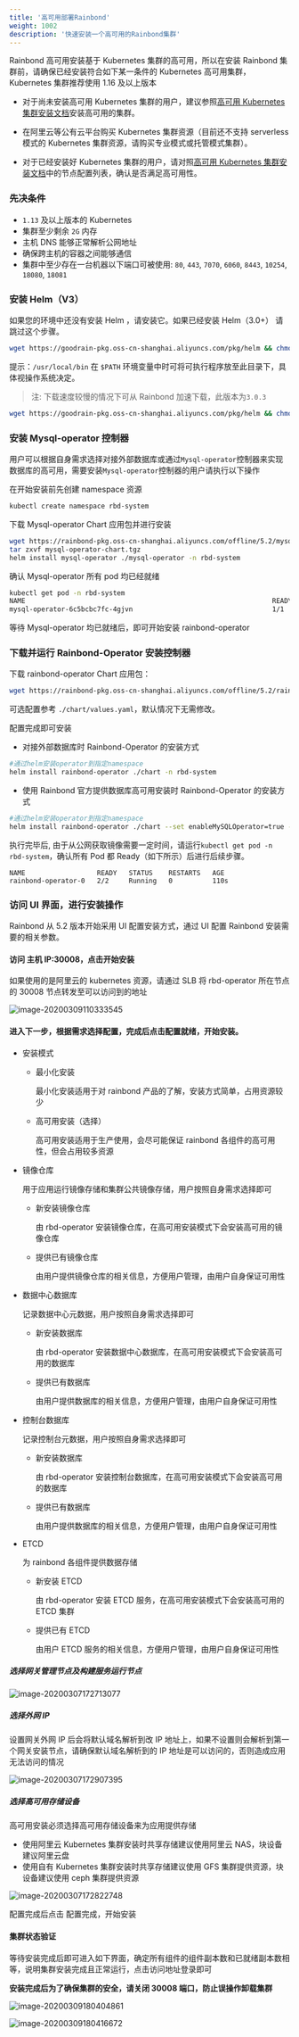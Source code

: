 ```yaml
---
title: '高可用部署Rainbond'
weight: 1002
description: '快速安装一个高可用的Rainbond集群'
---
```


Rainbond 高可用安装基于 Kubernetes 集群的高可用，所以在安装 Rainbond 集群前，请确保已经安装符合如下某一条件的 Kubernetes 高可用集群，Kubernetes 集群推荐使用 1.16 及以上版本

- 对于尚未安装高可用 Kubernetes 集群的用户，建议参照[高可用 Kubernetes 集群安装文档](/docs/user-operations/install/kubernetes-install)安装高可用的集群。

- 在阿里云等公有云平台购买 Kubernetes 集群资源（目前还不支持 serverless 模式的 Kubernetes 集群资源，请购买专业模式或托管模式集群）。

- 对于已经安装好 Kubernetes 集群的用户，请对照[高可用 Kubernetes 集群安装文档](/docs/user-operations/install/kubernetes-install)中的节点配置列表，确认是否满足高可用性。

### 先决条件

- `1.13` 及以上版本的 Kubernetes
- 集群至少剩余 `2G` 内存
- 主机 DNS 能够正常解析公网地址
- 确保跨主机的容器之间能够通信
- 集群中至少存在一台机器以下端口可被使用: `80`, `443`, `7070`, `6060`, `8443`, `10254`, `18080`, `18081`

### 安装 Helm（V3）

如果您的环境中还没有安装 Helm ，请安装它。如果已经安装 Helm（3.0+） 请跳过这个步骤。

```bash
wget https://goodrain-pkg.oss-cn-shanghai.aliyuncs.com/pkg/helm && chmod +x helm && mv helm /usr/local/bin/
```

提示：`/usr/local/bin` 在 `$PATH` 环境变量中时可将可执行程序放至此目录下，具体视操作系统决定。

> 注: 下载速度较慢的情况下可从 Rainbond 加速下载，此版本为`3.0.3`

```bash
wget https://goodrain-pkg.oss-cn-shanghai.aliyuncs.com/pkg/helm && chmod +x helm && mv helm /usr/local/bin/
```

### 安装 Mysql-operator 控制器

用户可以根据自身需求选择对接外部数据库或通过`Mysql-operator`控制器来实现数据库的高可用，需要安装`Mysql-operator`控制器的用户请执行以下操作

在开始安装前先创建 namespace 资源

```bash
kubectl create namespace rbd-system
```

下载 Mysql-operator Chart 应用包并进行安装

```bash
wget https://rainbond-pkg.oss-cn-shanghai.aliyuncs.com/offline/5.2/mysql-operator-chart.tgz
tar zxvf mysql-operator-chart.tgz
helm install mysql-operator ./mysql-operator -n rbd-system
```

确认 Mysql-operator 所有 pod 均已经就绪

```bash
kubectl get pod -n rbd-system
NAME                                                              READY   STATUS    RESTARTS   AGE
mysql-operator-6c5bcbc7fc-4gjvn                                   1/1     Running   0          5m7s
```

等待 Mysql-operator 均已就绪后，即可开始安装 rainbond-operator

### 下载并运行 Rainbond-Operator 安装控制器

下载 rainbond-operator Chart 应用包：

```bash
wget https://rainbond-pkg.oss-cn-shanghai.aliyuncs.com/offline/5.2/rainbond-operator-chart-v5.2.0-release.tgz && tar xvf rainbond-operator-chart-v5.2.0-release.tgz
```

可选配置参考 `./chart/values.yaml`，默认情况下无需修改。

配置完成即可安装

- 对接外部数据库时 Rainbond-Operator 的安装方式

```bash
#通过helm安装operator到指定namespace
helm install rainbond-operator ./chart -n rbd-system
```

- 使用 Rainbond 官方提供数据库高可用安装时 Rainbond-Operator 的安装方式

```bash
#通过helm安装operator到指定namespace
helm install rainbond-operator ./chart --set enableMySQLOperator=true -n rbd-system
```

执行完毕后, 由于从公网获取镜像需要一定时间，请运行`kubectl get pod -n rbd-system`，确认所有 Pod 都 Ready（如下所示）后进行后续步骤。

```
NAME                  READY   STATUS    RESTARTS   AGE
rainbond-operator-0   2/2     Running   0          110s
```

### 访问 UI 界面，进行安装操作

Rainbond 从 5.2 版本开始采用 UI 配置安装方式，通过 UI 配置 Rainbond 安装需要的相关参数。

#### 访问 **主机 IP:30008**，点击开始安装

如果使用的是阿里云的 kubernetes 资源，请通过 SLB 将 rbd-operator 所在节点的 30008 节点转发至可以访问到的地址

![image-20200309110333545](https://grstatic.oss-cn-shanghai.aliyuncs.com/images/docs/5.2/user-operations/install/install.jpg)

#### 进入下一步，根据需求选择配置，完成后点击配置就绪，开始安装。

- 安装模式

  - 最小化安装

    最小化安装适用于对 rainbond 产品的了解，安装方式简单，占用资源较少

  - 高可用安装（选择）

    高可用安装适用于生产使用，会尽可能保证 rainbond 各组件的高可用性，但会占用较多资源

- 镜像仓库

  用于应用运行镜像存储和集群公共镜像存储，用户按照自身需求选择即可

  - 新安装镜像仓库

    由 rbd-operator 安装镜像仓库，在高可用安装模式下会安装高可用的镜像仓库

  - 提供已有镜像仓库

    由用户提供镜像仓库的相关信息，方便用户管理，由用户自身保证可用性

- 数据中心数据库

  记录数据中心元数据，用户按照自身需求选择即可

  - 新安装数据库

    由 rbd-operator 安装数据中心数据库，在高可用安装模式下会安装高可用的数据库

  - 提供已有数据库

    由用户提供数据库的相关信息，方便用户管理，由用户自身保证可用性

- 控制台数据库

  记录控制台元数据，用户按照自身需求选择即可

  - 新安装数据库

    由 rbd-operator 安装控制台数据库，在高可用安装模式下会安装高可用的数据库

  - 提供已有数据库

    由用户提供数据库的相关信息，方便用户管理，由用户自身保证可用性

- ETCD

  为 rainbond 各组件提供数据存储

  - 新安装 ETCD

    由 rbd-operator 安装 ETCD 服务，在高可用安装模式下会安装高可用的 ETCD 集群

  - 提供已有 ETCD

    由用户 ETCD 服务的相关信息，方便用户管理，由用户自身保证可用性

##### 选择网关管理节点及构建服务运行节点

![image-20200307172713077](https://tva1.sinaimg.cn/large/00831rSTgy1gclhqm5kpkj31z20c0771.jpg)

##### 选择外网 IP

设置网关外网 IP 后会将默认域名解析到改 IP 地址上，如果不设置则会解析到第一个网关安装节点，请确保默认域名解析到的 IP 地址是可以访问的，否则造成应用无法访问的情况

![image-20200307172907395](https://tva1.sinaimg.cn/large/00831rSTgy1gclhsl7z0vj31z20b6gmm.jpg)

##### 选择高可用存储设备

高可用安装必须选择高可用存储设备来为应用提供存储

- 使用阿里云 Kubernetes 集群安装时共享存储建议使用阿里云 NAS，块设备建议阿里云盘
- 使用自有 Kubernetes 集群安装时共享存储建议使用 GFS 集群提供资源，块设备建议使用 ceph 集群提供资源

![image-20200307172822748](https://tva1.sinaimg.cn/large/00831rSTgy1gclhrtkf3qj31z20smdlb.jpg)

配置完成后点击 配置完成，开始安装

#### 集群状态验证

等待安装完成后即可进入如下界面，确定所有组件的组件副本数和已就绪副本数相等，说明集群安装完成且正常运行，点击访问地址登录即可

**安装完成后为了确保集群的安全，请关闭 30008 端口，防止误操作卸载集群**

![image-20200309180404861](https://tva1.sinaimg.cn/large/00831rSTly1gcnu1kw0z7j31ix0u0n1f.jpg)

![image-20200309180416672](https://tva1.sinaimg.cn/large/00831rSTly1gcnu1s6fp3j31z20s040z.jpg)
